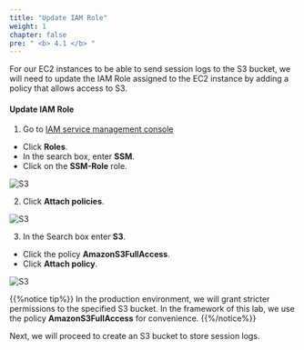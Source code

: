 ```yaml
---
title: "Update IAM Role"
weight: 1
chapter: false
pre: " <b> 4.1 </b> "
---
```


For our EC2 instances to be able to send session logs to the S3 bucket, we will need to update the IAM Role assigned to the EC2 instance by adding a policy that allows access to S3.

#### Update IAM Role

1. Go to [IAM service management console](https://console.aws.amazon.com/iamv2/home?#/home)

- Click **Roles**.
- In the search box, enter **SSM**.
- Click on the **SSM-Role** role.

![S3](/images/4.s3/002-s3.png)

2. Click **Attach policies**.

![S3](/images/4.s3/003-s3.png)

3. In the Search box enter **S3**.

- Click the policy **AmazonS3FullAccess**.
- Click **Attach policy**.

![S3](/images/4.s3/004-s3.png)

{{%notice tip%}}
In the production environment, we will grant stricter permissions to the specified S3 bucket. In the framework of this lab, we use the policy **AmazonS3FullAccess** for convenience.
{{%/notice%}}

Next, we will proceed to create an S3 bucket to store session logs.
